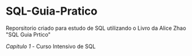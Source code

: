 # SQL-Guia-Pratico
Reporsitorio criado para estudo de SQL utilizando o Livro da Alice Zhao "SQL Guia Prtico"

*Capitulo 1* - Curso Intensivo de SQL

